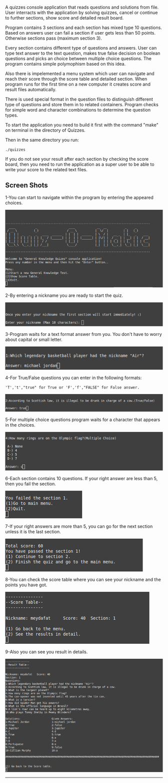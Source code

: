 A quizzes console application that reads questions and solutions from file. User interracts with the application by solving quizzes, cancel or continue to further sections, show score and detailed result board. 

Program contains 3 sections and each section has mixed type 10 questions. Based on answers user can fail a section if user gets less than 50 points. Otherwise sections pass (maximum section 3).

Every section contains different type of questions and answers. User can type text answer to the text question, makes true false decision on boolean questions and picks an choice between multiple choice questions. The program contains simple polymophism based on this idea.

Also there is impelemented a menu system which user can navigate and reach their score through the score table and detailed section. When program runs for the first time on a new computer it creates score and result files automatically.

There is used special format in the question files to distinguish different type of questions and store them in to related containers. Program checks for simple word and character combinations to determine the question types.

To start the application you need to build it first with the command "make" on terminal in the directory of Quizzes.

Then in the same directory you run:

    ./quizzes

If you do not see your result after each section by checking the score board, then you need to run the application as a super user to be able to write your score to the related text files.

Screen Shots
-----------------------------------------------------------------------------
1-You can start to navigate within the program by entering the appeared choices.

![Main menu](screen_shots/main_menu.png)

2-By entering a nickname you are ready to start the quiz.

![Entering a nickname](screen_shots/nickname.png)

3-Program waits for a text format answer from you. You don't have to worry about capital or small letter.

![Text answer](screen_shots/text_question.png)

4-For True/False questions you can enter in the following formats:

    'T','t',"true" for True or 'F','f',"FALSE" for False answer.
    
![Boolean answer](screen_shots/true_false_question.png)

5-For multiple choice questions program waits for a character that appears in the choices.

![Choice answer](screen_shots/multiple_choice_question.png)

6-Each section contains 10 questions. If your right answer are less than 5, then you fail the section.

![Section Failed](screen_shots/section_failed.png)

7-If your right answers are more than 5, you can go for the next section unless it is the last section.

![Section Passed](screen_shots/section_passed.png)

8-You can check the score table where you can see your nickname and the points you have got.

![Score Board](screen_shots/score_table.png)

9-Also you can see you result in details.

![Detailed Result](screen_shots/score_in_detail.png)

-----------------------------------------------------------------------------